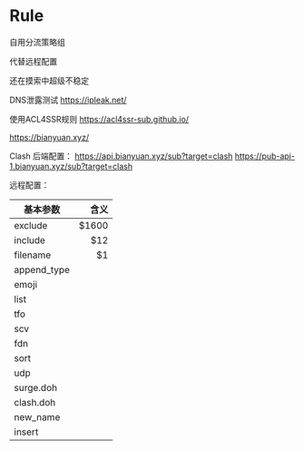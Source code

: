 # Rule
自用分流策略组

代替远程配置

还在摸索中超级不稳定

DNS泄露测试
https://ipleak.net/

使用ACL4SSR规则
https://acl4ssr-sub.github.io/

https://bianyuan.xyz/

Clash
后端配置：
https://api.bianyuan.xyz/sub?target=clash
https://pub-api-1.bianyuan.xyz/sub?target=clash

远程配置：

| 基本参数      | 含义   |
| --------      | -----:  |
| exclude       | $1600   |
| include       |   $12   |
| filename      |    $1    |
| append_type   |
| emoji         |
| list          |
| tfo           |
| scv           |
| fdn           |
| sort          |
| udp           |
| surge.doh     |
| clash.doh     |
| new_name      |
| insert        |
